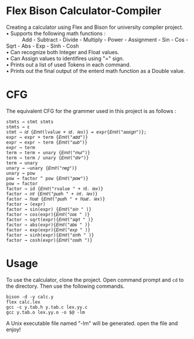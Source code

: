 # Flex Bison Calculator-Compiler
Creating a calculator using Flex and Bison for university compiler project.  
• Supports the following math functions :  
&nbsp;&nbsp;&nbsp;&nbsp;&nbsp;&nbsp;&nbsp;&nbsp;&nbsp;&nbsp;&nbsp;Add - Subtract - Divide - Multiply - Power - Assignment - Sin - Cos - Sqrt - Abs - Exp - Sinh - Cosh  
• Can recognize both Integer and Float values.  
• Can Assign values to identifires using "=" sign.  
• Prints out a list of used Tokens in each command.  
• Prints out the final output of the enterd math function as a Double value.

# CFG
The equivalent CFG for the grammer used in this project is as follows :
```
stmts → stmt stmts
stmts → ε
stmt → 𝑖𝑑 {𝐸𝑚𝑖𝑡(lvalue + 𝑖𝑑. 𝑙𝑒𝑥)} = expr{𝐸𝑚𝑖𝑡("𝑎𝑠𝑠𝑖𝑔𝑛")};
expr → expr + term {𝐸𝑚𝑖𝑡("𝑎𝑑𝑑")}
expr → expr − term {𝐸𝑚𝑖𝑡("𝑠𝑢𝑏")}
expr → term
term → term ∗ unary {𝐸𝑚𝑖𝑡("𝑚𝑢𝑙")}
term → term / unary {𝐸𝑚𝑖𝑡("𝑑𝑖𝑣")}
term → unary
unary → −unary {𝐸𝑚𝑖𝑡("𝑛𝑒𝑔")}
unary → pow
pow → factor ^ pow {𝐸𝑚𝑖𝑡("𝑝𝑜𝑤")}
pow → factor
factor → id {𝐸𝑚𝑖𝑡("rvalue " + 𝑖d. 𝑙𝑒𝑥)}
factor → 𝑖𝑛𝑡 {𝐸𝑚𝑖𝑡("𝑝𝑢𝑠h " + 𝑖𝑛𝑡. 𝑙𝑒𝑥)}
factor → 𝑓𝑙𝑜𝑎𝑡 {𝐸𝑚𝑖𝑡("𝑝𝑢𝑠h " + 𝑓𝑙𝑜𝑎𝑡. 𝑙𝑒𝑥)}
factor → (expr)
factor → sin(expr) {𝐸𝑚𝑖𝑡("𝑠𝑖𝑛 " )}
factor → cos(expr){𝐸𝑚𝑖𝑡("𝑐𝑜𝑠 " )}
factor → sqrt(expr){𝐸𝑚𝑖𝑡("𝑠𝑞𝑟𝑡 " )}
factor → abs(expr){𝐸𝑚𝑖𝑡("𝑎𝑏𝑠 " )}
factor → exp(expr){𝐸𝑚𝑖𝑡("𝑒𝑥𝑝 " )}
factor → sinh(expr){𝐸𝑚𝑖𝑡("𝑠𝑖𝑛h " )}
factor → cosh(expr){𝐸𝑚𝑖𝑡("𝑐𝑜𝑠h ")}
```

# Usage
To use the calculator, clone the project. Open command prompt and ```cd``` to the directory. Then use the following commands.  
```
bison -d -y calc.y
flex calc.lex
gcc -c y.tab.h y.tab.c lex.yy.c
gcc y.tab.o lex.yy.o -o $@ -lm
```  
A Unix executable file named "-lm" will be generated. open the file and enjoy!
